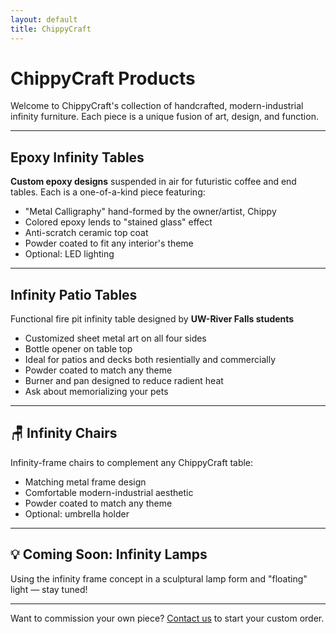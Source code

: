 ```yaml
---
layout: default
title: ChippyCraft
---
```


# ChippyCraft Products

Welcome to ChippyCraft's collection of handcrafted, modern-industrial infinity furniture. Each piece is a unique fusion of art, design, and function.

---

## Epoxy Infinity Tables
**Custom epoxy designs** suspended in air for futuristic coffee and end tables. Each is a one-of-a-kind piece featuring:

- "Metal Calligraphy" hand-formed by the owner/artist, Chippy
- Colored epoxy lends to "stained glass" effect
- Anti-scratch ceramic top coat
- Powder coated to fit any interior's theme
- Optional: LED lighting

---

## Infinity Patio Tables
Functional fire pit infinity table designed by **UW-River Falls students**

- Customized sheet metal art on all four sides
- Bottle opener on table top
- Ideal for patios and decks both resientially and commercially
- Powder coated to match any theme
- Burner and pan designed to reduce radient heat
- Ask about memorializing your pets

---

## 🪑 Infinity Chairs
Infinity-frame chairs to complement any ChippyCraft table:

- Matching metal frame design
- Comfortable modern-industrial aesthetic
- Powder coated to match any theme
- Optional: umbrella holder

---

## 💡 Coming Soon: Infinity Lamps
Using the infinity frame concept in a sculptural lamp form and "floating" light — stay tuned!

---

Want to commission your own piece?
[Contact us](contact.html) to start your custom order.
